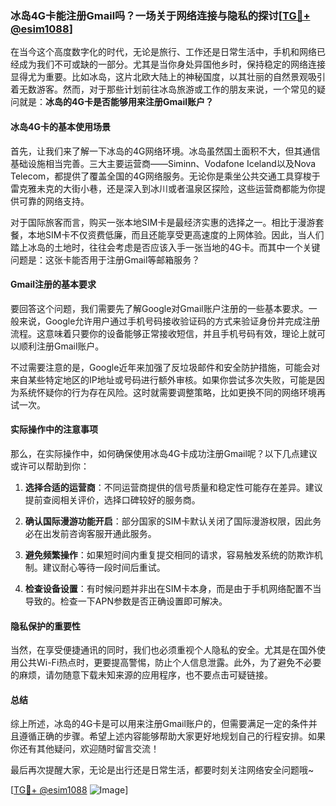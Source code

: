 ### 冰岛4G卡能注册Gmail吗？一场关于网络连接与隐私的探讨[[TG💪+ @esim1088](https://t.me/s/esim1088)]

在当今这个高度数字化的时代，无论是旅行、工作还是日常生活中，手机和网络已经成为我们不可或缺的一部分。尤其是当你身处异国他乡时，保持稳定的网络连接显得尤为重要。比如冰岛，这片北欧大陆上的神秘国度，以其壮丽的自然景观吸引着无数游客。然而，对于那些计划前往冰岛旅游或工作的朋友来说，一个常见的疑问就是：**冰岛的4G卡是否能够用来注册Gmail账户？**

#### 冰岛4G卡的基本使用场景

首先，让我们来了解一下冰岛的4G网络环境。冰岛虽然国土面积不大，但其通信基础设施相当完善。三大主要运营商——Siminn、Vodafone Iceland以及Nova Telecom，都提供了覆盖全国的4G网络服务。无论你是乘坐公共交通工具穿梭于雷克雅未克的大街小巷，还是深入到冰川或者温泉区探险，这些运营商都能为你提供可靠的网络支持。

对于国际旅客而言，购买一张本地SIM卡是最经济实惠的选择之一。相比于漫游套餐，本地SIM卡不仅资费低廉，而且还能享受更高速度的上网体验。因此，当人们踏上冰岛的土地时，往往会考虑是否应该入手一张当地的4G卡。而其中一个关键问题是：这张卡能否用于注册Gmail等邮箱服务？

#### Gmail注册的基本要求

要回答这个问题，我们需要先了解Google对Gmail账户注册的一些基本要求。一般来说，Google允许用户通过手机号码接收验证码的方式来验证身份并完成注册流程。这意味着只要你的设备能够正常接收短信，并且手机号码有效，理论上就可以顺利注册Gmail账户。

不过需要注意的是，Google近年来加强了反垃圾邮件和安全防护措施，可能会对来自某些特定地区的IP地址或号码进行额外审核。如果你尝试多次失败，可能是因为系统怀疑你的行为存在风险。这时就需要调整策略，比如更换不同的网络环境再试一次。

#### 实际操作中的注意事项

那么，在实际操作中，如何确保使用冰岛4G卡成功注册Gmail呢？以下几点建议或许可以帮助到你：

1. **选择合适的运营商**：不同运营商提供的信号质量和稳定性可能存在差异。建议提前查阅相关评价，选择口碑较好的服务商。
   
2. **确认国际漫游功能开启**：部分国家的SIM卡默认关闭了国际漫游权限，因此务必在出发前咨询客服开通此服务。
   
3. **避免频繁操作**：如果短时间内重复提交相同的请求，容易触发系统的防欺诈机制。建议耐心等待一段时间后重试。
   
4. **检查设备设置**：有时候问题并非出在SIM卡本身，而是由于手机网络配置不当导致的。检查一下APN参数是否正确设置即可解决。

#### 隐私保护的重要性

当然，在享受便捷通讯的同时，我们也必须重视个人隐私的安全。尤其是在国外使用公共Wi-Fi热点时，更要提高警惕，防止个人信息泄露。此外，为了避免不必要的麻烦，请勿随意下载未知来源的应用程序，也不要点击可疑链接。

#### 总结

综上所述，冰岛的4G卡是可以用来注册Gmail账户的，但需要满足一定的条件并且遵循正确的步骤。希望上述内容能够帮助大家更好地规划自己的行程安排。如果你还有其他疑问，欢迎随时留言交流！

最后再次提醒大家，无论是出行还是日常生活，都要时刻关注网络安全问题哦~ 

[[TG💪+ @esim1088](https://t.me/s/esim1088) ![Image](https://i.postimg.cc/4NQfJmqS/Snipaste-2025-05-13-00-14-12.png)]